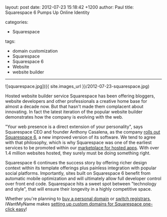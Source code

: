 layout: post
date: 2012-07-23 15:18:42 +1200
author: Paul
title: Squarespace 6 Pumps Up Online Identity

categories:
  - Squarespace

tags:
  - domain customization
  - Squarespace
  - Squarespace 6
  - Website
  - website builder

----

![squarespace.jpg]({{ site.images_url }}/2012-07-23-squarespace.jpg)

Hosted website builder service Squarespace has been offering bloggers, website developers and other professionals a creative home base for almost a decade now. But that hasn't made them complacent about innovating. In fact the latest iteration of the popular website builder demonstrates how the company is evolving with the web.

"Your web presence is a direct extension of your personality", says Squarespace CEO and founder Anthony Casalena, as the company [rolls out Squarespace 6](http://blog.squarespace.com/introducing-squarespace-6), a new improved version of its software. We tend to agree with that philosophy, which is why Squarespace was one of the earliest services to be promoted within our [marketplace for hosted apps](https://iwantmyname.com/services). With over 1.4 million websites hosted, they surely must be doing something right.

Squarespace 6 continues the success story by offering richer design context within its template offerings plus painless integration with popular social platforms. Importantly, sites built on Squarespace 6 benefit from automatic mobile optimization and will ultimately allow full developer control over front end code. Squarespace hits a sweet spot between "technology and style", that will ensure their longevity in a highly competitive space.

Whether you're planning to [buy a personal domain](https://iwantmyname.com/blog/2010/08/5-domain-extensions-for-your-personal-website.html) or [switch registrars](https://iwantmyname.com/transferservice), iWantMyName makes [setting up custom domains for Squarespace one-click easy](https://iwantmyname.com/features/applications/custom-domain-apps/websites/squarespace-build-your-website-with-own-url)!
